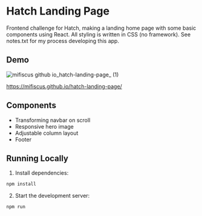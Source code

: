 # Hatch Landing Page

Frontend challenge for Hatch, making a landing home page with some basic components using React. All styling is written in CSS (no framework). See notes.txt for my process developing this app.

## Demo

![mifiscus github io_hatch-landing-page_ (1)](https://user-images.githubusercontent.com/60052720/199360732-507745c2-356c-4e55-9de4-cea2a553e914.png)

https://mifiscus.github.io/hatch-landing-page/

## Components

- Transforming navbar on scroll
- Responsive hero image
- Adjustable column layout
- Footer

## Running Locally

1. Install dependencies:

```sh
npm install
```

2. Start the development server:

```sh
npm run
```
